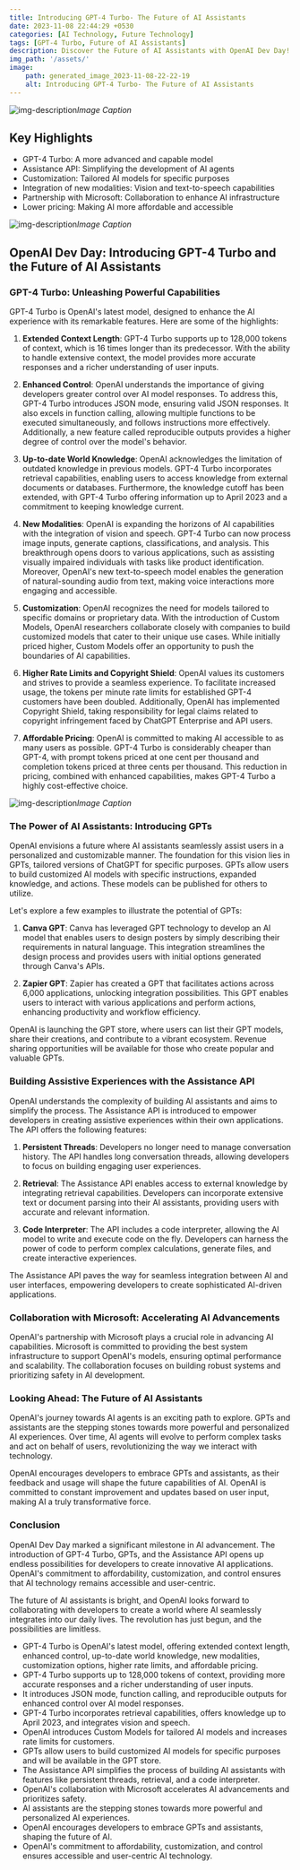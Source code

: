 ```yaml
---
title: Introducing GPT-4 Turbo- The Future of AI Assistants
date: 2023-11-08 22:44:29 +0530
categories: [AI Technology, Future Technology]
tags: [GPT-4 Turbo, Future of AI Assistants]
description: Discover the Future of AI Assistants with OpenAI Dev Day! Introducing GPT-4 Turbo and its powerful capabilities, including extended context length, enhanced control, up-to-date world knowledge, new modalities, customization, and more. Explore the potential of GPTs and the Assistance API. Join us on this revolutionary journey into the world of AI!
img_path: '/assets/'
image:
    path: generated_image_2023-11-08-22-22-19
    alt: Introducing GPT-4 Turbo- The Future of AI Assistants
---
```


![img-description](generated_image_2023-11-08-22-22-19.webp)_Image Caption_
## Key Highlights ##

- GPT-4 Turbo: A more advanced and capable model
- Assistance API: Simplifying the development of AI agents
- Customization: Tailored AI models for specific purposes
- Integration of new modalities: Vision and text-to-speech capabilities
- Partnership with Microsoft: Collaboration to enhance AI infrastructure
- Lower pricing: Making AI more affordable and accessible


![img-description](generated_image_2023-11-08-22-42-43.webp)_Image Caption_

## OpenAI Dev Day: Introducing GPT-4 Turbo and the Future of AI Assistants

### GPT-4 Turbo: Unleashing Powerful Capabilities

GPT-4 Turbo is OpenAI's latest model, designed to enhance the AI experience with its remarkable features. Here are some of the highlights:

1. **Extended Context Length**: GPT-4 Turbo supports up to 128,000 tokens of context, which is 16 times longer than its predecessor. With the ability to handle extensive context, the model provides more accurate responses and a richer understanding of user inputs.

2. **Enhanced Control**: OpenAI understands the importance of giving developers greater control over AI model responses. To address this, GPT-4 Turbo introduces JSON mode, ensuring valid JSON responses. It also excels in function calling, allowing multiple functions to be executed simultaneously, and follows instructions more effectively. Additionally, a new feature called reproducible outputs provides a higher degree of control over the model's behavior.

3. **Up-to-date World Knowledge**: OpenAI acknowledges the limitation of outdated knowledge in previous models. GPT-4 Turbo incorporates retrieval capabilities, enabling users to access knowledge from external documents or databases. Furthermore, the knowledge cutoff has been extended, with GPT-4 Turbo offering information up to April 2023 and a commitment to keeping knowledge current.

4. **New Modalities**: OpenAI is expanding the horizons of AI capabilities with the integration of vision and speech. GPT-4 Turbo can now process image inputs, generate captions, classifications, and analysis. This breakthrough opens doors to various applications, such as assisting visually impaired individuals with tasks like product identification. Moreover, OpenAI's new text-to-speech model enables the generation of natural-sounding audio from text, making voice interactions more engaging and accessible.

5. **Customization**: OpenAI recognizes the need for models tailored to specific domains or proprietary data. With the introduction of Custom Models, OpenAI researchers collaborate closely with companies to build customized models that cater to their unique use cases. While initially priced higher, Custom Models offer an opportunity to push the boundaries of AI capabilities.

6. **Higher Rate Limits and Copyright Shield**: OpenAI values its customers and strives to provide a seamless experience. To facilitate increased usage, the tokens per minute rate limits for established GPT-4 customers have been doubled. Additionally, OpenAI has implemented Copyright Shield, taking responsibility for legal claims related to copyright infringement faced by ChatGPT Enterprise and API users.

7. **Affordable Pricing**: OpenAI is committed to making AI accessible to as many users as possible. GPT-4 Turbo is considerably cheaper than GPT-4, with prompt tokens priced at one cent per thousand and completion tokens priced at three cents per thousand. This reduction in pricing, combined with enhanced capabilities, makes GPT-4 Turbo a highly cost-effective choice.

![img-description](generated_image_2023-11-08-22-33-22.png)_Image Caption_

### The Power of AI Assistants: Introducing GPTs

OpenAI envisions a future where AI assistants seamlessly assist users in a personalized and customizable manner. The foundation for this vision lies in GPTs, tailored versions of ChatGPT for specific purposes. GPTs allow users to build customized AI models with specific instructions, expanded knowledge, and actions. These models can be published for others to utilize.

Let's explore a few examples to illustrate the potential of GPTs:

1. **Canva GPT**: Canva has leveraged GPT technology to develop an AI model that enables users to design posters by simply describing their requirements in natural language. This integration streamlines the design process and provides users with initial options generated through Canva's APIs.

2. **Zapier GPT**: Zapier has created a GPT that facilitates actions across 6,000 applications, unlocking integration possibilities. This GPT enables users to interact with various applications and perform actions, enhancing productivity and workflow efficiency.

OpenAI is launching the GPT store, where users can list their GPT models, share their creations, and contribute to a vibrant ecosystem. Revenue sharing opportunities will be available for those who create popular and valuable GPTs.

### Building Assistive Experiences with the Assistance API

OpenAI understands the complexity of building AI assistants and aims to simplify the process. The Assistance API is introduced to empower developers in creating assistive experiences within their own applications. The API offers the following features:

1. **Persistent Threads**: Developers no longer need to manage conversation history. The API handles long conversation threads, allowing developers to focus on building engaging user experiences.

2. **Retrieval**: The Assistance API enables access to external knowledge by integrating retrieval capabilities. Developers can incorporate extensive text or document parsing into their AI assistants, providing users with accurate and relevant information.

3. **Code Interpreter**: The API includes a code interpreter, allowing the AI model to write and execute code on the fly. Developers can harness the power of code to perform complex calculations, generate files, and create interactive experiences.

The Assistance API paves the way for seamless integration between AI and user interfaces, empowering developers to create sophisticated AI-driven applications.

### Collaboration with Microsoft: Accelerating AI Advancements

OpenAI's partnership with Microsoft plays a crucial role in advancing AI capabilities. Microsoft is committed to providing the best system infrastructure to support OpenAI's models, ensuring optimal performance and scalability. The collaboration focuses on building robust systems and prioritizing safety in AI development.

### Looking Ahead: The Future of AI Assistants

OpenAI's journey towards AI agents is an exciting path to explore. GPTs and assistants are the stepping stones towards more powerful and personalized AI experiences. Over time, AI agents will evolve to perform complex tasks and act on behalf of users, revolutionizing the way we interact with technology.

OpenAI encourages developers to embrace GPTs and assistants, as their feedback and usage will shape the future capabilities of AI. OpenAI is committed to constant improvement and updates based on user input, making AI a truly transformative force.

### Conclusion

OpenAI Dev Day marked a significant milestone in AI advancement. The introduction of GPT-4 Turbo, GPTs, and the Assistance API opens up endless possibilities for developers to create innovative AI applications. OpenAI's commitment to affordability, customization, and control ensures that AI technology remains accessible and user-centric.

The future of AI assistants is bright, and OpenAI looks forward to collaborating with developers to create a world where AI seamlessly integrates into our daily lives. The revolution has just begun, and the possibilities are limitless.

- GPT-4 Turbo is OpenAI's latest model, offering extended context length, enhanced control, up-to-date world knowledge, new modalities, customization options, higher rate limits, and affordable pricing.
- GPT-4 Turbo supports up to 128,000 tokens of context, providing more accurate responses and a richer understanding of user inputs.
- It introduces JSON mode, function calling, and reproducible outputs for enhanced control over AI model responses.
- GPT-4 Turbo incorporates retrieval capabilities, offers knowledge up to April 2023, and integrates vision and speech.
- OpenAI introduces Custom Models for tailored AI models and increases rate limits for customers.
- GPTs allow users to build customized AI models for specific purposes and will be available in the GPT store.
- The Assistance API simplifies the process of building AI assistants with features like persistent threads, retrieval, and a code interpreter.
- OpenAI's collaboration with Microsoft accelerates AI advancements and prioritizes safety.
- AI assistants are the stepping stones towards more powerful and personalized AI experiences.
- OpenAI encourages developers to embrace GPTs and assistants, shaping the future of AI.
- OpenAI's commitment to affordability, customization, and control ensures accessible and user-centric AI technology.


